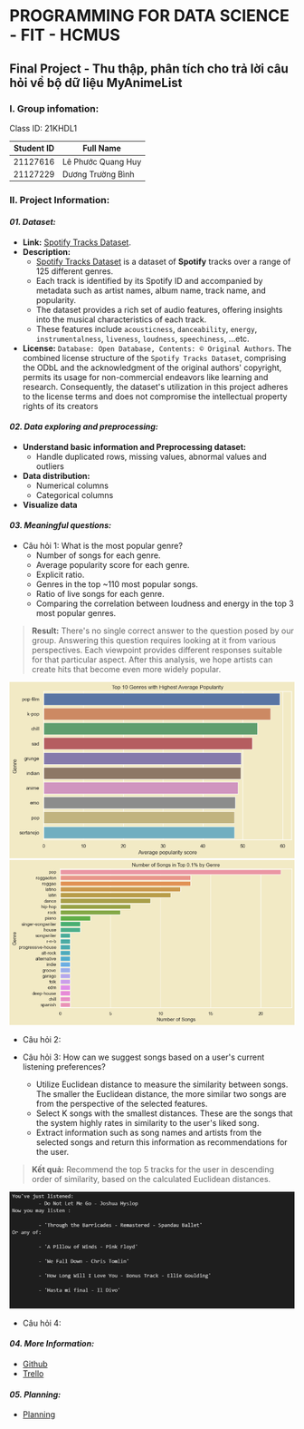 # PROGRAMMING FOR DATA SCIENCE - FIT - HCMUS
## Final Project - Thu thập, phân tích cho trả lời câu hỏi về bộ dữ liệu MyAnimeList
### I. Group infomation:

Class ID: 21KHDL1

|Student ID|Full Name|
|---|---|
|21127616|Lê Phước Quang Huy|
|21127229|Dương Trường Bình|

### II. Project Information:
#### **_01. Dataset:_**
- **Link:** [Spotify Tracks Dataset](https://www.kaggle.com/datasets/maharshipandya/-spotify-tracks-dataset).
- **Description:**
    - [Spotify Tracks Dataset](https://www.kaggle.com/datasets/maharshipandya/-spotify-tracks-dataset) is a dataset of **Spotify** tracks over a range of 125 different genres.  
    - Each track is identified by its Spotify ID and accompanied by metadata such as artist names, album name, track name, and popularity.
    - The dataset provides a rich set of audio features, offering insights into the musical characteristics of each track.
    - These features include `acousticness`, `danceability`, `energy`, 
    `instrumentalness`, `liveness`, `loudness`, `speechiness`, ...etc.
- **License:** `Database: Open Database, Contents: © Original Authors`. The combined license structure of the `Spotify Tracks Dataset`, comprising the ODbL and the acknowledgment of the original authors' copyright, permits its usage for non-commercial endeavors like learning and research. Consequently, the dataset's utilization in this project adheres to the license terms and does not compromise the intellectual property rights of its creators 


#### **_02. Data exploring and preprocessing:_**
- **Understand basic information and Preprocessing dataset:**
    - Handle duplicated rows, missing values, abnormal values and outliers
- **Data distribution:**
    - Numerical columns
    - Categorical columns
- **Visualize data**

#### **_03. Meaningful questions:_**
- Câu hỏi 1: What is the most popular genre?
    - Number of songs for each genre.
    - Average popularity score for each genre.
    - Explicit ratio.
    - Genres in the top ~110 most popular songs.
    - Ratio of live songs for each genre.
    - Comparing the correlation between loudness and energy in the top 3 most popular genres.

> **Result:** There's no single correct answer to the question posed by our group. Answering this question requires looking at it from various perspectives. Each viewpoint provides different responses suitable for that particular aspect. After this analysis, we hope artists can create hits that become even more widely popular.

![Top 10 Genres with Highest Average Popularity](./image/Q1-1.png)
![Number of Songs in Top 0.001% by Genre](./image/Q1-2.png)

- Câu hỏi 2:

- Câu hỏi 3: How can we suggest songs based on a user's current listening preferences?
    - Utilize Euclidean distance to measure the similarity between songs. The smaller the Euclidean distance, the more similar two songs are from the perspective of the selected features.
    - Select K songs with the smallest distances. These are the songs that the system highly rates in similarity to the user's liked song.
    - Extract information such as song names and artists from the selected songs and return this information as recommendations for the user.

> **Kết quả:** Recommend the top 5 tracks for the user in descending order of similarity, based on the calculated Euclidean distances.

![Recommend](./image/Q3.png)


- Câu hỏi 4:


#### **_04. More Information:_**
- [Github](https://github.com/duongtruongbinh/Prog4DS_FinalProject)
- [Trello](https://trello.com/b/TL2hTrzA/prog4dsfinalproject)

#### **_05. Planning:_**
- [Planning](https://docs.google.com/spreadsheets/d/1C74QGwhZZZx5uv8j9Z5kSmUOsvY673bq0KFGbLohAOI/edit?usp=sharing
)
